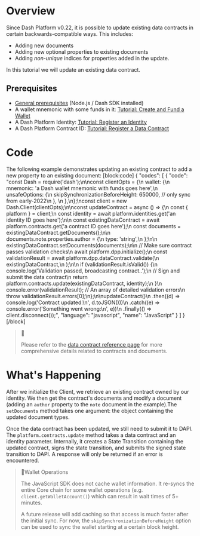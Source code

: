 # Overview

Since Dash Platform v0.22, it is possible to update existing data contracts in certain backwards-compatible ways. This includes:
 - Adding new documents
 - Adding new optional properties to existing documents
 - Adding _non-unique_ indices for properties added in the update.

In this tutorial we will update an existing data contract. 

## Prerequisites
- [General prerequisites](tutorials-introduction#prerequisites) (Node.js / Dash SDK installed)
- A wallet mnemonic with some funds in it: [Tutorial: Create and Fund a Wallet](tutorial-create-and-fund-a-wallet)
- A Dash Platform Identity: [Tutorial: Register an Identity](tutorial-register-an-identity)
- A Dash Platform Contract ID: [Tutorial: Register a Data Contract](tutorial-register-a-data-contract) 

# Code

The following example demonstrates updating an existing contract to add a new property to an existing document:
[block:code]
{
  "codes": [
    {
      "code": "const Dash = require('dash');\n\nconst clientOpts = {\n  wallet: {\n    mnemonic: 'a Dash wallet mnemonic with funds goes here',\n    unsafeOptions: {\n      skipSynchronizationBeforeHeight: 650000, // only sync from early-2022\n    },    \n  },\n};\nconst client = new Dash.Client(clientOpts);\n\nconst updateContract = async () => {\n  const { platform } = client;\n  const identity = await platform.identities.get('an identity ID goes here');\n\n  const existingDataContract = await platform.contracts.get('a contract ID goes here');\n  const documents = existingDataContract.getDocuments();\n\n  documents.note.properties.author = {\n    type: 'string',\n  };\n\n  existingDataContract.setDocuments(documents);\n\n  // Make sure contract passes validation checks\n  await platform.dpp.initialize();\n  const validationResult = await platform.dpp.dataContract.validate(\n    existingDataContract,\n  );\n\n  if (validationResult.isValid()) {\n    console.log('Validation passed, broadcasting contract..');\n    // Sign and submit the data contract\n    return platform.contracts.update(existingDataContract, identity);\n  }\n  console.error(validationResult); // An array of detailed validation errors\n  throw validationResult.errors[0];\n};\n\nupdateContract()\n  .then((d) => console.log('Contract updated:\\n', d.toJSON()))\n  .catch((e) => console.error('Something went wrong:\\n', e))\n  .finally(() => client.disconnect());",
      "language": "javascript",
      "name": "JavaScript"
    }
  ]
}
[/block]
> 📘
>
> Please refer to the [data contract reference page](reference-data-contracts) for more comprehensive details related to contracts and documents.

# What's Happening

After we initialize the Client, we retrieve an existing contract owned by our identity. We then get the contract's documents and modify a document (adding an `author` property to the `note` document in the example).The `setDocuments` method takes one argument: the object containing the updated document types.

Once the data contract has been updated, we still need to submit it to DAPI. The `platform.contracts.update` method takes a data contract and an identity parameter. Internally, it creates a State Transition containing the updated contract, signs the state transition, and submits the signed state transition to DAPI. A response will only be returned if an error is encountered.

> 📘Wallet Operations
>
> The JavaScript SDK does not cache wallet information. It re-syncs the entire Core chain for some wallet operations (e.g. `client.getWalletAccount()`) which can result in wait times of  5+ minutes. 
>
> A future release will add caching so that access is much faster after the initial sync. For now, the `skipSynchronizationBeforeHeight` option can be used to sync the wallet starting at a certain block height.